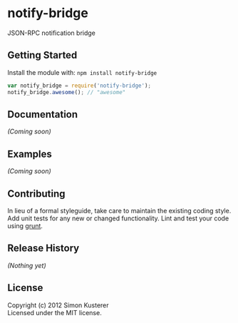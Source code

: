 # notify-bridge

JSON-RPC notification bridge

## Getting Started
Install the module with: `npm install notify-bridge`

```javascript
var notify_bridge = require('notify-bridge');
notify_bridge.awesome(); // "awesome"
```

## Documentation
_(Coming soon)_

## Examples
_(Coming soon)_

## Contributing
In lieu of a formal styleguide, take care to maintain the existing coding style. Add unit tests for any new or changed functionality. Lint and test your code using [grunt](https://github.com/cowboy/grunt).

## Release History
_(Nothing yet)_

## License
Copyright (c) 2012 Simon Kusterer  
Licensed under the MIT license.
